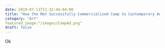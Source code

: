 ```yaml
---
date: 2019-07-11T11:32:44-04:00
title: "How the Met Successfully Commercialized Camp to Contemporary Audiences"
category: "Art"
featured_image:"/images/CampAd.png"
draft: false
---
```


Ok
